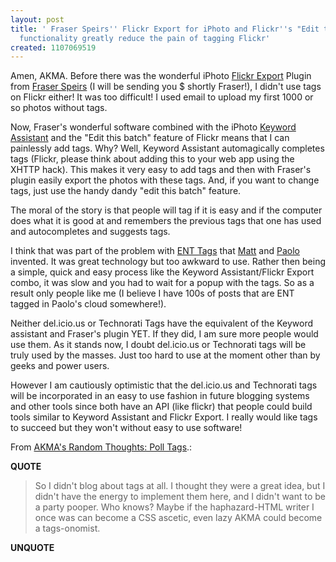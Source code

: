 ```yaml
---
layout: post
title: ' Fraser Speirs'' Flickr Export for iPhoto and Flickr''s "Edit this batch"
  functionality greatly reduce the pain of tagging Flickr'
created: 1107069519
---
```

<p>Amen, AKMA. Before there was the wonderful iPhoto <a href="http://www.speirs.org/flickrexport/">Flickr Export</a> Plugin from <a href="http://www.speirs.org/">Fraser Speirs</a> (I will be sending you $ shortly Fraser!), I didn't use tags on Flickr either! It was too difficult! I used email to upload my first 1000 or so photos without tags.
</p>
<p>Now, Fraser's wonderful software combined with the iPhoto <a href="http://homepage.mac.com/kenferry/software.html">Keyword Assistant</a> and the "Edit this batch" feature of Flickr means that I can painlessly add tags.  Why? Well, Keyword Assistant automagically completes tags (Flickr, please think about adding this to your web app using the XHTTP hack). This makes it very easy to add tags and then with Fraser's plugin easily export the photos with these tags.  And, if you want to change tags, just use the handy dandy "edit this batch" feature.  </p>

<p>The moral of the story is that people will tag if it is easy and if the computer does what it is good at and remembers the previous tags that one has used and autocompletes and suggests tags.</p>

I think that was part of the problem with <a href="http://paolo.evectors.it/2005/01/26.html#a2382">ENT Tags</a> that <a href="http://matt.blogs.it/">Matt</a> and <a href="http://paolo.evectors.it/">Paolo</a> invented.  It was great technology but too awkward to use. Rather then being a simple, quick and easy process like the Keyword Assistant/Flickr Export combo, it was slow and you had to wait for a popup with the tags.  So as a result only people like me (I believe I have 100s of posts that are ENT tagged in Paolo's cloud somewhere!).

<p>Neither del.icio.us or Technorati Tags have the equivalent of the Keyword assistant and Fraser's plugin YET. If they did, I am sure more  people would use them. As it stands now, I doubt del.icio.us or Technorati tags will be truly used by the masses.  Just too hard to use at the moment other than by geeks and power users.</p>

<p>However I am cautiously optimistic that the del.icio.us and Technorati tags will be incorporated in an easy to use fashion in future blogging systems and other tools since both have an API (like flickr) that people could build tools similar to Keyword Assistant and Flickr Export. I really would like tags to succeed but they won't without easy to use software!
</p>
<p>From <a href="http://akma.disseminary.org/archives/2005/01/poll_tags.html">AKMA's Random Thoughts: Poll Tags</a>.:</p>
<p><b>QUOTE</b></p><blockquote>
<p>So I didn't blog about tags at all. I thought they were a great idea, but I didn't have the energy to implement them here, and I didn't want to be a party pooper. Who knows? Maybe if the haphazard-HTML writer I once was can become a CSS ascetic, even lazy AKMA could become a tags-onomist.</p>
</blockquote><p><b>UNQUOTE</b></p>



